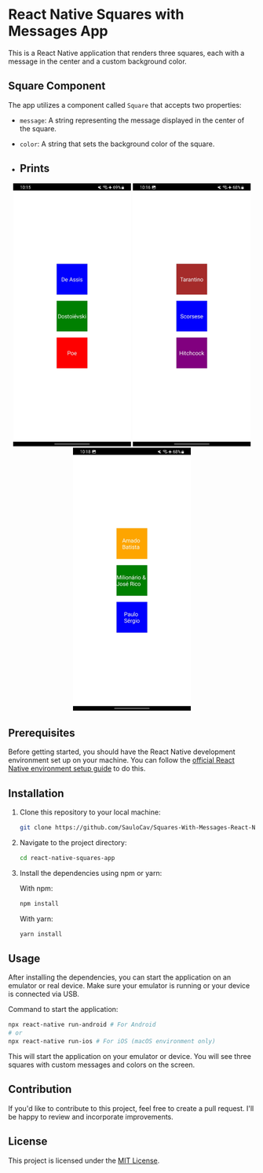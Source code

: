 # React Native Squares with Messages App

This is a React Native application that renders three squares, each with a message in the center and a custom background color.

## Square Component

The app utilizes a component called `Square` that accepts two properties:

- `message`: A string representing the message displayed in the center of the square.
- `color`: A string that sets the background color of the square.

- ## Prints
<p align="center">
  <img src="img/01.jpg" width="240" />
  <img src="img/02.jpg" width="240" /> 
  <img src="img/03.jpg" width="240" />
</p>

## Prerequisites

Before getting started, you should have the React Native development environment set up on your machine. You can follow the [official React Native environment setup guide](https://reactnative.dev/docs/environment-setup) to do this.

## Installation

1. Clone this repository to your local machine:

   ```bash
   git clone https://github.com/SauloCav/Squares-With-Messages-React-Native/tree/main
   ```

2. Navigate to the project directory:

   ```bash
   cd react-native-squares-app
   ```

3. Install the dependencies using npm or yarn:

   With npm:

   ```bash
   npm install
   ```

   With yarn:

   ```bash
   yarn install
   ```

## Usage

After installing the dependencies, you can start the application on an emulator or real device. Make sure your emulator is running or your device is connected via USB.

Command to start the application:

```bash
npx react-native run-android # For Android
# or
npx react-native run-ios # For iOS (macOS environment only)
```

This will start the application on your emulator or device. You will see three squares with custom messages and colors on the screen.

## Contribution

If you'd like to contribute to this project, feel free to create a pull request. I'll be happy to review and incorporate improvements.

## License

This project is licensed under the [MIT License](LICENSE).
